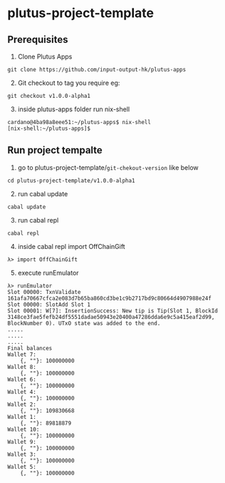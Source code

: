 # plutus-project-template


## Prerequisites

1. Clone Plutus Apps
```
git clone https://github.com/input-output-hk/plutus-apps
```
2. Git checkout to tag you require eg:
```
git checkout v1.0.0-alpha1
```
3. inside plutus-apps folder run nix-shell

```
cardano@4ba98a8eee51:~/plutus-apps$ nix-shell
[nix-shell:~/plutus-apps]$ 
```

## Run project tempalte

1. go to plutus-project-template/`git-chekout-version` like below
```
cd plutus-project-template/v1.0.0-alpha1
```
2. run cabal update
```
cabal update
```
3. run cabal repl
```
cabal repl
```
4. inside cabal repl import OffChainGift
```
λ> import OffChainGift
```
5. execute runEmulator
```
λ> runEmulator 
Slot 00000: TxnValidate 161afa70667cfca2e083d7b65ba860cd3be1c9b2717bd9c80664d4907988e24f
Slot 00000: SlotAdd Slot 1
Slot 00001: W[7]: InsertionSuccess: New tip is Tip(Slot 1, BlockId 3148ce3fae5fefb24df5551dadae50943e20400a47286dda6e9c5a415eaf2d99, BlockNumber 0). UTxO state was added to the end.
.....
.....
.....
Final balances
Wallet 7: 
    {, ""}: 100000000
Wallet 8: 
    {, ""}: 100000000
Wallet 6: 
    {, ""}: 100000000
Wallet 4: 
    {, ""}: 100000000
Wallet 2: 
    {, ""}: 109830668
Wallet 1: 
    {, ""}: 89818879
Wallet 10: 
    {, ""}: 100000000
Wallet 9: 
    {, ""}: 100000000
Wallet 3: 
    {, ""}: 100000000
Wallet 5: 
    {, ""}: 100000000

```